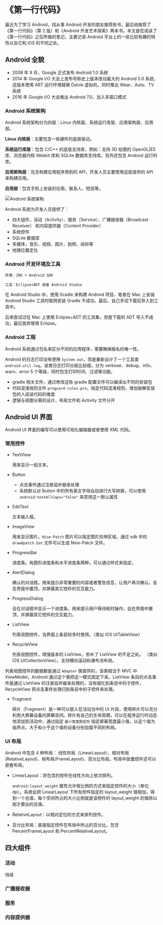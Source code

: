 # 《第一行代码》


最近为了学习 Android，找从事 Android 开发的朋友推荐些书，最后他推荐了《第一行代码》（第 2 版）和《Android 开发艺术探索》两本书。本文是在阅读了《第一行代码》之后所做的笔记，主要记录 Android 平台上的一些比较有趣的特性以及它和 iOS 的不同之处。

## Android 全貌

* 2008 年 9 月，Google 正式发布 Android 1.0 系统
* 2014 年 Google I/O 大会上发布号称史上版本改动最大的 Android 5.0 系统，这版本使用 ART 运行环境替换 Dalvik 虚拟机，同时推出 Wear、Auto、TV 系统
* 2016 年 Google I/O 大会推出 Android 7.0，加入多窗口模式

### Android 系统架构

Android 系统架构分为四层：Linux 内核层、系统运行库层、应用架构层、应用层。

**Linux 内核层**：主要包含一些硬件的底层驱动。

**系统运行库层**：包含 C/C++ 的底层支持库，例如：支持 3D 绘图的 OpenGL|ES 库、浏览器内核 Webkit 库和 SQLite 数据库支持库。另外还包含 Android 运行时库。

**应用架构层**：包含构建应用程序用到的 API，开发人员主要使用这层提供的 API 来构建应用。

**应用层**：包含手机上安装的应用，联系人、短信等。

![Android 系统架构](https://res.cloudinary.com/dtbpgyfsc/image/upload/v1625292644/Android/Android-System-Architecture_knmkfo.png)

Android 系统为开发人员提供了：

* 四大组件，活动（Activity）、服务（Service）、广播接收器（Broadcast Receiver） 和内容提供器（Content Provider）
* 系统控件
* SQLite 数据库
* 多媒体，音乐、视频、图片、拍照、闹铃等
* 地理位置定位

### Android 开发环境及工具

`环境：JDK + Android SDK`

`工具：Eclipse+ADT 或者 Android Studio`

在 Android Studio 中，使用 Gradle 来构建 Android 项目，笔者在 Mac 上安装 Android Studio 工具时联网安装 Gradle 不成功，最后，自己手动下载后导入到工具中。

后来尝试过在 Mac 上使用 Eclipse+ADT 的工具集，但是下载的 ADT 导入不成功，最后放弃使用 Eclipse。

### Android 工程

Android 系统通过包名来区分不同的应用程序，需要确保报名的唯一性。

Android 的日志打印没有使用 `System.out`，而是重新设计了一个工具类 `android.util.log`，该类日志打印分级比较细，分为 verbose、debug、info、warn、error 5 个等级，同时包含打印时间、过滤等功能。

* gradle 相关文件，通过修改这些 gradle 配置文件可以编译出不同的安装包
* 代码混淆规则文件 `proguard-rules.pro`，指定代码混淆规则，增加破解安装包的人阅读代码的难度
* 逻辑与视图分离的设计，布局文件和 Activity 文件分开


## Android UI 界面

Android UI 界面的编写可以使用可视化编辑器或者使用 XML 代码。

### 常用控件

* TextView 
	
	用来显示一段文本。
	
* Button 

	* 点击事件通过注册监听器来处理
	* 系统默认对 Button 中的所有英文字母自动进行大写转换，可以使用 `android:textAllCaps="false"` 来禁用这一默认属性
	
* EditText
	
	文本输入框。
	
* ImageView
	
	用来显示图片。`Nine-Patch` 图片可以指定图片拉伸区域，通过 sdk 中的 `draw8patch.bat` 文件可以生成 Nine-Patch 文件。
	
* ProgressBar
	
	进度条。有圆形进度条和水平进度条两种，可以通过样式来指定。
	
* AlertDialog
	
	确认的对话框。用来提示非常重要的内容或者警告信息，让用户再次确认。会在界面中置顶，并屏蔽其它控件的交互能力。
	
* ProgressDialog
	
	会在对话框中显示一个进度条，用来提示用户等待耗时操作。会在界面中置顶，并屏蔽其它控件的交互能力。

* ListView
	
	列表视图控件，当界面上条目较多时使用。（类似 iOS UITableView）
	
* RecycleView
	
	列表视图控件，增强版本的 ListView，弥补了 ListView 的不足之处。 （类似 iOS UICollectionView）。支持横向滚动和瀑布流布局。

列表视图控件的数据都是通过 `Adapter` 类提供的，该类相当于 MVC 中 ViewModel，Android 通过这个类把这一模式固定下来。ListView 条目的点击事件是通过 ListView 的注册监听器来处理的，没有细化到条目中的子控件，RecycleView 把点击事件处理归到条目中的子控件来处理。

* Fragment

	碎片（Fragment）是一种可以嵌入在活动当中的 UI 片段，使用碎片可以充分利用大屏幕设备的屏幕空间。碎片有自己的生命周期，可以在程序运行时动态地添加到活动中，通过指定 `最小宽度限定符` 指定屏幕宽度最小值，以这个值为临界点，大于和小于这个值的设备分别加载不同的布局。

### UI 布局

Android 中包含 4 种布局： 线性布局（LinearLayout）、相对布局(RelativeLayout)、帧布局(FrameLayout)、百分比布局。布局中放置控件还可以嵌套布局。

* LinearLayout：将包含的控件在线性方向上依次排列。
	
	`android:layout_weight` 属性允许按比例的方式来指定控件的大小（单位 dp）。系统会把 LinearLayout 下所有控件指定的 layout\_weight 值相加，得到一个总值，每个空间所占的大小比例就是该控件的 layout\_weight 的值除以刚才算出的总值。 
	
* RelativeLayout：以相对定位的方式来排列控件。
* 百分比布局：直接指定控件在布局中所占的百分比。包含 PercentFrameLayout 和 PercentRelativeLayout。

## 四大组件

### 活动

待续

### 广播接收器

### 服务

### 内容提供器






